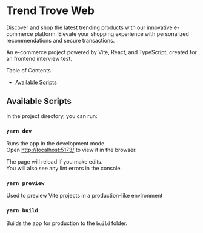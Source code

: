 # Trend Trove Web

Discover and shop the latest trending products with our innovative e-commerce platform. Elevate your shopping experience with personalized recommendations and secure transactions.

An e-commerce project powered by Vite, React, and TypeScript, created for an frontend interview test.

Table of Contents

- [Available Scripts](#available-scripts)

## Available Scripts

In the project directory, you can run:

### `yarn dev`

Runs the app in the development mode.\
Open [http://localhost:5173/](http://localhost:5173/) to view it in the browser.

The page will reload if you make edits.\
You will also see any lint errors in the console.

### `yarn preview`

Used to preview Vite projects in a production-like environment

### `yarn build`

Builds the app for production to the `build` folder.
